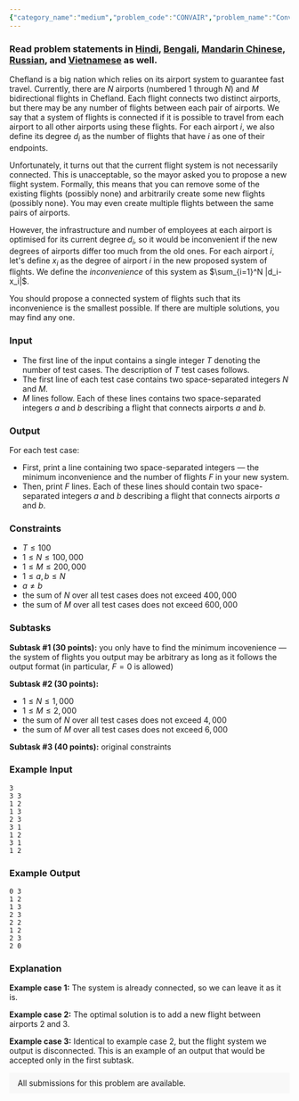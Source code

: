 ```yaml
---
{"category_name":"medium","problem_code":"CONVAIR","problem_name":"Convenient Airports","problemComponents":{"constraints":"","constraintsState":false,"subtasks":"","subtasksState":false,"inputFormat":"","inputFormatState":false,"outputFormat":"","outputFormatState":false,"sampleTestCases":{}},"video_editorial_url":"","languages_supported":{"0":"CPP14","1":"C","2":"JAVA","3":"PYTH 3.6","4":"CPP17","5":"PYTH","6":"PYP3","7":"CS2","8":"ADA","9":"PYPY","10":"TEXT","11":"PAS fpc","12":"NODEJS","13":"RUBY","14":"PHP","15":"GO","16":"HASK","17":"TCL","18":"PERL","19":"SCALA","20":"LUA","21":"kotlin","22":"BASH","23":"JS","24":"LISP sbcl","25":"rust","26":"PAS gpc","27":"BF","28":"CLOJ","29":"R","30":"D","31":"CAML","32":"FORT","33":"ASM","34":"swift","35":"FS","36":"WSPC","37":"LISP clisp","38":"SQL","39":"SCM guile","40":"PERL6","41":"ERL","42":"CLPS","43":"ICK","44":"NICE","45":"PRLG","46":"ICON","47":"COB","48":"SCM chicken","49":"PIKE","50":"SCM qobi","51":"ST","52":"SQLQ","53":"NEM"},"max_timelimit":1,"source_sizelimit":50000,"problem_author":"arthurfn","problem_tester":null,"date_added":"15-05-2020","tags":{"0":"arthurfn","1":"graphs"},"problem_difficulty_level":"Medium","best_tag":"","editorial_url":"https://discuss.codechef.com/problems/CONVAIR","time":{"view_start_date":1592213402,"submit_start_date":1592213402,"visible_start_date":1592213402,"end_date":1735669800},"is_direct_submittable":false,"problemDiscussURL":"https://discuss.codechef.com/search?q=CONVAIR","is_proctored":false,"visitedContests":{},"layout":"problem"}
---
```

### Read problem statements in [Hindi](https://www.codechef.com/download/translated/JUNE20/hindi/CONVAIR.pdf), [Bengali](https://www.codechef.com/download/translated/JUNE20/bengali/CONVAIR.pdf), [Mandarin Chinese](https://www.codechef.com/download/translated/JUNE20/mandarin/CONVAIR.pdf), [Russian](https://www.codechef.com/download/translated/JUNE20/russian/CONVAIR.pdf), and [Vietnamese](https://www.codechef.com/download/translated/JUNE20/vietnamese/CONVAIR.pdf) as well.

Chefland is a big nation which relies on its airport system to guarantee fast travel. Currently, there are $N$ airports (numbered $1$ through $N$) and $M$ bidirectional flights in Chefland. Each flight connects two distinct airports, but there may be any number of flights between each pair of airports. We say that a system of flights is connected if it is possible to travel from each airport to all other airports using these flights. For each airport $i$, we also define its degree $d_i$ as the number of flights that have $i$ as one of their endpoints.

Unfortunately, it turns out that the current flight system is not necessarily connected. This is unacceptable, so the mayor asked you to propose a new flight system. Formally, this means that you can remove some of the existing flights (possibly none) and arbitrarily create some new flights (possibly none). You may even create multiple flights between the same pairs of airports.

However, the infrastructure and number of employees at each airport is optimised for its current degree $d_i$, so it would be inconvenient if the new degrees of airports differ too much from the old ones. For each airport $i$, let's define $x_i$ as the degree of airport $i$ in the new proposed system of flights. We define the *inconvenience* of this system as $\sum_{i=1}^N |d_i-x_i|$.

You should propose a connected system of flights such that its inconvenience is the smallest possible. If there are multiple solutions, you may find any one.

### Input
- The first line of the input contains a single integer $T$ denoting the number of test cases. The description of $T$ test cases follows.
- The first line of each test case contains two space-separated integers $N$ and $M$.
- $M$ lines follow. Each of these lines contains two space-separated integers $a$ and $b$ describing a flight that connects airports $a$ and $b$.

### Output
For each test case:
- First, print a line containing two space-separated integers ― the minimum inconvenience and the number of flights $F$ in your new system.
- Then, print $F$ lines. Each of these lines should contain two space-separated integers $a$ and $b$ describing a flight that connects airports $a$ and $b$.

### Constraints
- $T \le 100$
- $1 \le N \le 100,000$
- $1 \le M \le 200,000$
- $1 \le a, b \le N$
- $a \neq b$
- the sum of $N$ over all test cases does not exceed $400,000$
- the sum of $M$ over all test cases does not exceed $600,000$

### Subtasks
**Subtask #1 (30 points):** you only have to find the minimum incovenience ― the system of flights you output may be arbitrary as long as it follows the output format (in particular, $F = 0$ is allowed)

**Subtask #2 (30 points):**
- $1 \le N \le 1,000$
- $1 \le M \le 2,000$
- the sum of $N$ over all test cases does not exceed $4,000$
- the sum of $M$ over all test cases does not exceed $6,000$

**Subtask #3 (40 points):** original constraints

### Example Input
```
3
3 3
1 2
1 3
2 3
3 1
1 2
3 1
1 2
```

### Example Output
```
0 3
1 2
1 3
2 3
2 2
1 2
2 3
2 0
```

### Explanation
**Example case 1:** The system is already connected, so we can leave it as it is.

**Example case 2:** The optimal solution is to add a new flight between airports $2$ and $3$.

**Example case 3:** Identical to example case $2$, but the flight system we output is disconnected. This is an example of an output that would be accepted only in the first subtask.

<aside style='background: #f8f8f8;padding: 10px 15px;'><div>All submissions for this problem are available.</div></aside>